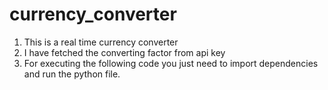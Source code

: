 # currency_converter

1) This is a real time currency converter
2) I have fetched the converting factor from api key
3) For executing the following code you just need to import dependencies and run the python file.
